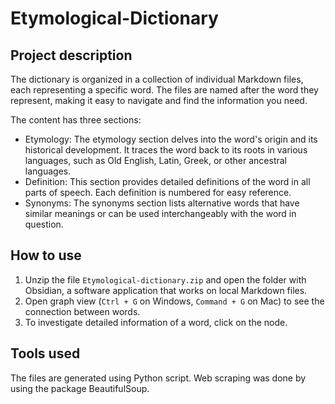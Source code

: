 # Etymological-Dictionary

## Project description
The dictionary is organized in a collection of individual Markdown files, each representing a specific word. The files are named after the word they represent, making it easy to navigate and find the information you need. 

The content has three sections:
- Etymology: The etymology section delves into the word's origin and its historical development. It traces the word back to its roots in various languages, such as Old English, Latin, Greek, or other ancestral languages.
- Definition: This section provides detailed definitions of the word in all parts of speech. Each definition is numbered for easy reference.
- Synonyms: The synonyms section lists alternative words that have similar meanings or can be used interchangeably with the word in question.

## How to use

1. Unzip the file `Etymological-dictionary.zip` and open the folder with Obsidian, a software application that works on local Markdown files. 
2. Open graph view (`Ctrl + G` on Windows, `Command + G` on Mac) to see the connection between words. 
3. To investigate detailed information of a word, click on the node.

## Tools used

The files are generated using Python script. Web scraping was done by using the package BeautifulSoup. 
